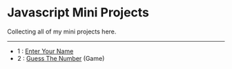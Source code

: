# Javascript Mini Projects

Collecting all of my mini projects here.
<hr>

* 1 : [Enter Your Name](https://github.com/NazaNEYn/enter-your-name/)
* 2 : [Guess The Number](https://github.com/NazaNEYn/guess-the-number) (Game)
  
  

